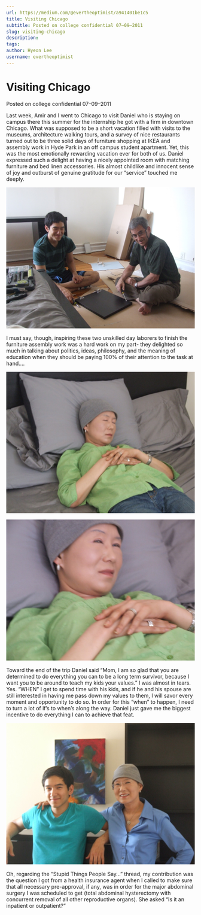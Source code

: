 ```yaml
---
url: https://medium.com/@evertheoptimist/a941401be1c5
title: Visiting Chicago
subtitle: Posted on college confidential 07–09–2011
slug: visiting-chicago
description: 
tags: 
author: Hyeon Lee
username: evertheoptimist
---
```


# Visiting Chicago

Posted on college confidential 07–09–2011

Last week, Amir and I went to Chicago to visit Daniel who is staying on campus there this summer for the internship he got with a firm in downtown Chicago. What was supposed to be a short vacation filled with visits to the museums, architecture walking tours, and a survey of nice restaurants turned out to be three solid days of furniture shopping at IKEA and assembly work in Hyde Park in an off campus student apartment. Yet, this was the most emotionally rewarding vacation ever for both of us. Daniel expressed such a delight at having a nicely appointed room with matching furniture and bed linen accessories. His almost childlike and innocent sense of joy and outburst of genuine gratitude for our “service” touched me deeply.

![](./assets/1*pSRH2wzh6Cv23bNV4AceZw.png)

I must say, though, inspiring these two unskilled day laborers to finish the furniture assembly work was a hard work on my part- they delighted so much in talking about politics, ideas, philosophy, and the meaning of education when they should be paying 100% of their attention to the task at hand….

![](./assets/1*osDnEhFDUQmVVFPrhPx3hw.png)

![](./assets/1*64OxzrV2GRdrWpoNFG09fQ.png)

Toward the end of the trip Daniel said “Mom, I am so glad that you are determined to do everything you can to be a long term survivor, because I want you to be around to teach my kids your values.” I was almost in tears. Yes. “WHEN” I get to spend time with his kids, and if he and his spouse are still interested in having me pass down my values to them, I will savor every moment and opportunity to do so. In order for this “when” to happen, I need to turn a lot of if’s to when’s along the way. Daniel just gave me the biggest incentive to do everything I can to achieve that feat.

![](./assets/1*ZYJVVz0s2ZpXBsfeSmg2Dw.png)

Oh, regarding the “Stupid Things People Say…” thread, my contribution was the question I got from a health insurance agent when I called to make sure that all necessary pre-approval, if any, was in order for the major abdominal surgery I was scheduled to get (total abdominal hysterectomy with concurrent removal of all other reproductive organs). She asked “Is it an inpatient or outpatient?”


